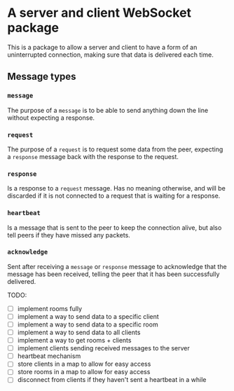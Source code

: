 # A server and client WebSocket package

This is a package to allow a server and client to have a form of an uninterrupted connection, making sure that data is delivered each time.

## Message types

### `message`

The purpose of a `message` is to be able to send anything down the line without expecting a response.

### `request`

The purpose of a `request` is to request some data from the peer, expecting a `response` message back with the response to the request.

### `response`

Is a response to a `request` message. Has no meaning otherwise, and will be discarded if it is not connected to a request that is waiting for a response.

### `heartbeat`

Is a message that is sent to the peer to keep the connection alive, but also tell peers if they have missed any packets.

### `acknowledge`

Sent after receiving a `message` or `response` message to acknowledge that the message has been received, telling the peer that it has been successfully delivered.

TODO:

-   [ ] implement rooms fully
-   [ ] implement a way to send data to a specific client
-   [ ] implement a way to send data to a specific room
-   [ ] implement a way to send data to all clients
-   [ ] implement a way to get rooms + clients
-   [ ] implement clients sending received messages to the server
-   [ ] heartbeat mechanism
-   [ ] store clients in a map to allow for easy access
-   [ ] store rooms in a map to allow for easy access
-   [ ] disconnect from clients if they haven't sent a heartbeat in a while
